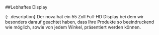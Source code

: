 ##Lebhaftes Display

{: .description}
Der nova hat ein 55 Zoll Full-HD Display bei dem wir besonders darauf geachtet haben, dass Ihre Produkte so beeindruckend wie möglich, sowie von jedem Winkel, präsentiert werden können.
